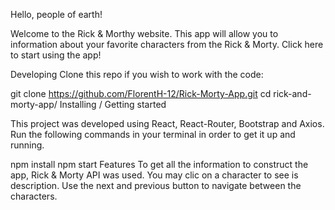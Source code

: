 
        

Hello, people of earth!

Welcome to the Rick & Morthy website. This app will allow you to information about your favorite characters from the Rick & Morty. 
Click here to start using the app!

Developing
Clone this repo if you wish to work with the code:

git clone https://github.com/FlorentH-12/Rick-Morty-App.git
cd rick-and-morty-app/
Installing / Getting started

This project was developed using React, React-Router, Bootstrap and Axios. Run the following commands in your terminal in order to get it up and running.

npm install
npm start
Features
To get all the information to construct the app, Rick & Morty API was used.
You may clic on a character to see is description.
Use the next and previous button to navigate between the characters.
